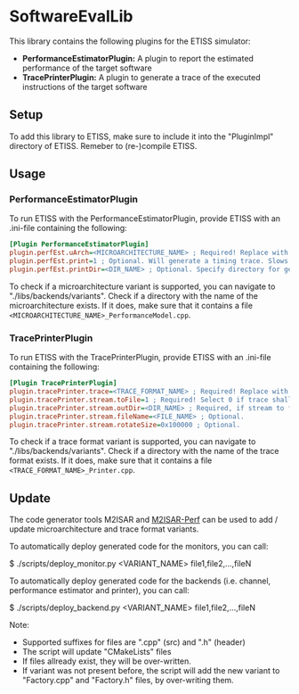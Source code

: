 # SoftwareEvalLib

This library contains the following plugins for the ETISS simulator:

- **PerformanceEstimatorPlugin:** A plugin to report the estimated performance of the target software
- **TracePrinterPlugin:** A plugin to generate a trace of the executed instructions of the target software

## Setup

To add this library to ETISS, make sure to include it into the "PluginImpl" directory of ETISS. Remeber to (re-)compile ETISS.

## Usage

### PerformanceEstimatorPlugin

To run ETISS with the PerformanceEstimatorPlugin, provide ETISS with an .ini-file containing the following:

```ini
[Plugin PerformanceEstimatorPlugin]
plugin.perfEst.uArch=<MICROARCHITECTURE_NAME> ; Required! Replace with desired microarchitecture
plugin.perfEst.print=1 ; Optional. Will generate a timing trace. Slows down simulation!
plugin.perfEst.printDir=<DIR_NAME> ; Optional. Specify directory for generated timing traces
```

To check if a microarchitecture variant is supported, you can navigate to "./libs/backends/variants". Check if a directory with the name of the microarchitecture exists. If it does, make sure that it contains a file `<MICROARCHITECTURE_NAME>_PerformanceModel.cpp`.

### TracePrinterPlugin

To run ETISS with the TracePrinterPlugin, provide ETISS with an .ini-file containing the following:

```ini
[Plugin TracePrinterPlugin]
plugin.tracePrinter.trace=<TRACE_FORMAT_NAME> ; Required! Replace with desired trace format
plugin.tracePrinter.stream.toFile=1 ; Required! Select 0 if trace shall be dumped to cout instead of a file
plugin.tracePrinter.stream.outDir=<DIR_NAME> ; Required, if stream to file
plugin.tracePrinter.stream.fileName=<FILE_NAME> ; Optional.
plugin.tracePrinter.stream.rotateSize=0x100000 ; Optional.
```

To check if a trace format variant is supported, you can navigate to "./libs/backends/variants". Check if a directory with the name of the trace format exists. If it does, make sure that it contains a file `<TRACE_FORMAT_NAME>_Printer.cpp`.

## Update

The code generator tools M2ISAR and [M2ISAR-Perf](https://github.com/tum-ei-eda/M2-ISA-R-Perf) can be used to add / update microarchitecture and trace format variants.

To automatically deploy generated code for the monitors, you can call:

   $ ./scripts/deploy_monitor.py <VARIANT_NAME> file1,file2,...,fileN

To automatically deploy generated code for the backends (i.e. channel, performance estimator and printer), you can call:

   $ ./scripts/deploy_backend.py <VARIANT_NAME> file1,file2,...,fileN

Note:

- Supported suffixes for files are ".cpp" (src) and ".h" (header)
- The script will update "CMakeLists" files
- If files allready exist, they will be over-written.
- If variant was not present before, the script will add the new variant to "Factory.cpp" and "Factory.h" files, by over-writing them.